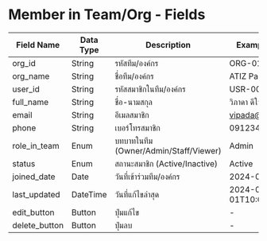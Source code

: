 # Member in Team/Org - Fields

| Field Name        | Data Type | Description                           | Example Value         |
|-------------------|-----------|---------------------------------------|-----------------------|
| org_id            | String    | รหัสทีม/องค์กร                        | ORG-01                |
| org_name          | String    | ชื่อทีม/องค์กร                        | ATIZ Partner A        |
| user_id           | String    | รหัสสมาชิกในทีม/องค์กร                | USR-004               |
| full_name         | String    | ชื่อ-นามสกุล                          | วิภาดา ดีใจ           |
| email             | String    | อีเมลสมาชิก                            | vipada@email.com      |
| phone             | String    | เบอร์โทรสมาชิก                        | 0912345678            |
| role_in_team      | Enum      | บทบาทในทีม (Owner/Admin/Staff/Viewer) | Admin                 |
| status            | Enum      | สถานะสมาชิก (Active/Inactive)         | Active                |
| joined_date       | Date      | วันที่เข้าร่วมทีม/องค์กร               | 2024-01-15            |
| last_updated      | DateTime  | วันที่แก้ไขล่าสุด                      | 2024-03-01T10:00      |
| edit_button       | Button    | ปุ่มแก้ไข                              | -                     |
| delete_button     | Button    | ปุ่มลบ                                 | -                     |